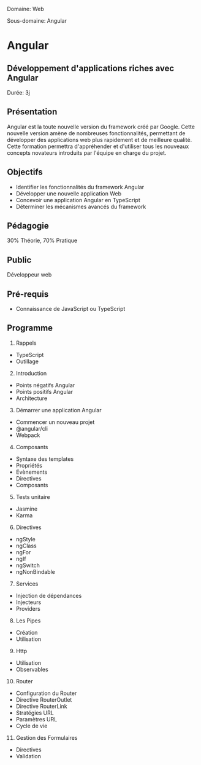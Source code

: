 Domaine: Web

Sous-domaine: Angular

# Angular
## Développement d'applications riches avec Angular

Durée: 3j

## Présentation

Angular est la toute nouvelle version du framework créé par Google. Cette nouvelle version amène de nombreuses fonctionnalités, permettant de développer des applications web plus rapidement et de meilleure qualité. Cette formation permettra d'appréhender et d'utiliser tous les nouveaux concepts novateurs introduits par l'équipe en charge du projet.

## Objectifs

- Identifier les fonctionnalités du framework Angular
- Développer une nouvelle application Web
- Concevoir une application Angular en TypeScript
- Déterminer les mécanismes avancés du framework


## Pédagogie

30% Théorie, 70% Pratique

## Public

Développeur web

## Pré-requis

- Connaissance de JavaScript ou TypeScript

## Programme

1. Rappels
  - TypeScript
  - Outillage

2. Introduction
  - Points négatifs Angular
  - Points positifs Angular
  - Architecture

3. Démarrer une application Angular
  - Commencer un nouveau projet
  - @angular/cli
  - Webpack

4. Composants
  - Syntaxe des templates
  - Propriétés
  - Evènements
  - Directives
  - Composants

5. Tests unitaire
  - Jasmine
  - Karma

6. Directives
  - ngStyle
  - ngClass
  - ngFor
  - ngIf
  - ngSwitch
  - ngNonBindable

7. Services
  - Injection de dépendances
  - Injecteurs
  - Providers

8. Les Pipes
  - Création
  - Utilisation

9. Http
  - Utilisation
  - Observables

10. Router
  - Configuration du Router
  - Directive RouterOutlet
  - Directive RouterLink
  - Stratégies URL
  - Paramètres URL
  - Cycle de vie

11. Gestion des Formulaires
  - Directives
  - Validation
